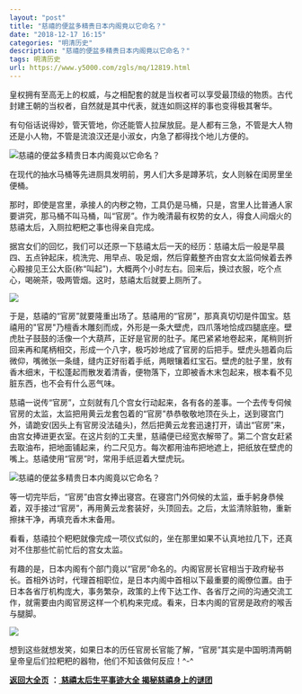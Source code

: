 ```yaml
---
layout: "post"
title: "慈禧的便盆多精贵日本内阁竟以它命名？"
date: "2018-12-17 16:15"
categories: "明清历史"
description: "慈禧的便盆多精贵日本内阁竟以它命名？"
tags: 明清历史
url: https://www.y5000.com/zgls/mq/12819.html
---
```






皇权拥有至高无上的权威，与之相配套的就是当权者可以享受最顶级的物质。古代封建王朝的当权者，自然就是其中代表，就连如厕这样的事也变得极其奢华。

有句俗话说得妙，管天管地，你还能管人拉屎放屁。是人都有三急，不管是大人物还是小人物，不管是流浪汉还是小淑女，内急了都得找个地儿方便的。

![慈禧的便盆多精贵日本内阁竟以它命名？](/uploads/allimg/170209/6-1F20Z9520X44.JPG)

在现代的抽水马桶等先进厕具发明前，男人们大多是蹲茅坑，女人则躲在闺房里坐便桶。

那时，即使是宫里，承接人的内秽之物，工具仍是马桶，只是，宫里人比普通人家要讲究，那马桶不叫马桶，叫“官房”。作为晚清最有权势的女人，得食人间烟火的慈禧太后，入厕拉粑粑之事也得亲自完成。

据宫女们的回忆，我们可以还原一下慈禧太后一天的经历：慈禧太后一般是早晨四、五点钟起床，梳洗完、用早点、吸足烟，然后穿戴整齐由宫女太监伺候着去养心殿接见王公大臣(称“叫起”)，大概两个小时左右。回来后，换过衣服，吃个点心，喝碗茶，吸两管烟。这时，慈禧太后就要上厕所了。

![](https://img.y5000.com/uploads/allimg/170209/095I5IA-0.jpg)

于是，慈禧的“官房”就要隆重出场了。慈禧用的“官房”，那真真切切是件国宝。慈禧用的"官房"乃檀香木雕刻而成，外形是一条大壁虎，四爪落地恰成四腿底座。壁虎肚子鼓鼓的活像一个大葫芦，正好是官房的肚子。尾巴紧紧地卷起来，尾稍则折回来再和尾柄相交，形成一个八字，极巧妙地成了官房的后把手。壁虎头翘着向后微仰，嘴微张一条缝，缝内正好衔着手纸，两眼镶着红宝石。壁虎的肚子里，放有香木细末，干松蓬起而散发着清香，便物落下，立即被香木末包起来，根本看不见脏东西，也不会有什么恶气味。

慈禧一说传“官房”，立刻就有几个宫女行动起来，各有各的差事。一个去传专伺候官房的太监，太监把用黄云龙套包着的“官房”恭恭敬敬地顶在头上，送到寝宫门外，请跪安(因头上有官房没法磕头)，然后把黄云龙套迅速打开，请出“官房”来，由宫女捧进更衣室。在这片刻的工夫里，慈禧便已经宽衣解带了。第二个宫女赶紧去取油布，把地面铺起来，约二尺见方。每次都用油布把地遮上，把纸放在壁虎的嘴上。慈禧使用“官房”时，常用手纸逗着大壁虎玩。

![慈禧的便盆多精贵日本内阁竟以它命名？](/uploads/allimg/170209/6-1F20Z95113L5.JPG)

等一切完毕后，“官房”由宫女捧出寝宫。在寝宫门外伺候的太监，垂手躬身恭候着，双手接过“官房”，再用黄云龙套装好，头顶回去。之后，太监清除脏物，重新擦抹干净，再填充香木末备用。

看看，慈禧拉个粑粑就像完成一项仪式似的，坐在那里如果不认真地拉几下，还真对不住那些忙前忙后的宫女太监。

有趣的是，日本内阁有个部门竟以“官房”命名的。内阁官房长官相当于政府秘书长。首相外访时，代理首相职位，是日本内阁中首相以下最重要的阁僚位置。由于日本各省厅机构庞大，事务繁杂，政策的上传下达工作、各省厅之间的沟通交流工作，就需要由内阁官房这样一个机构来完成。看来，日本内阁的官房是政府的喉舌与腿脚。

![](https://img.y5000.com/uploads/allimg/170209/095I55D6-1.jpg)

想到这些就想发笑，如果日本的历任官房长官能了解，“官房”其实是中国明清两朝皇帝皇后们拉粑粑的器物，他们不知该做何反应！^-^

**[返回大全页](https://www.y5000.com/zgls/mq/17886.html)** **：**[ **慈禧太后生平事迹大全
揭秘慈禧身上的谜团**](https://www.y5000.com/zgls/mq/17886.html)
